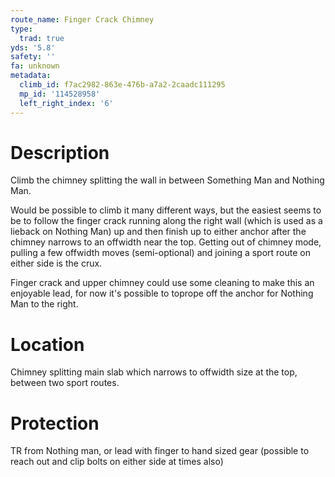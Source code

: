 ```yaml
---
route_name: Finger Crack Chimney
type:
  trad: true
yds: '5.8'
safety: ''
fa: unknown
metadata:
  climb_id: f7ac2982-863e-476b-a7a2-2caadc111295
  mp_id: '114528958'
  left_right_index: '6'
---
```

# Description
Climb the chimney splitting the wall in between Something Man and Nothing Man.

Would be possible to climb it many different ways, but the easiest seems to be to follow the finger crack running along the right wall (which is used as a lieback on Nothing Man) up and then finish up to either anchor after the chimney narrows to an offwidth near the top. Getting out of chimney mode, pulling a few offwidth moves (semi-optional) and joining a sport route on either side is the crux.

Finger crack and upper chimney could use some cleaning to make this an enjoyable lead, for now it's possible to toprope off the anchor for Nothing Man to the right.

# Location
Chimney splitting main slab which narrows to offwidth size at the top, between two sport routes.

# Protection
TR from Nothing man, or lead with finger to hand sized gear (possible to reach out and clip bolts on either side at times also)

